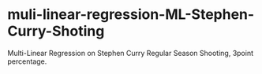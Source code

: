 # muli-linear-regression-ML-Stephen-Curry-Shoting
Multi-Linear Regression on Stephen Curry Regular Season Shooting, 3point percentage.
